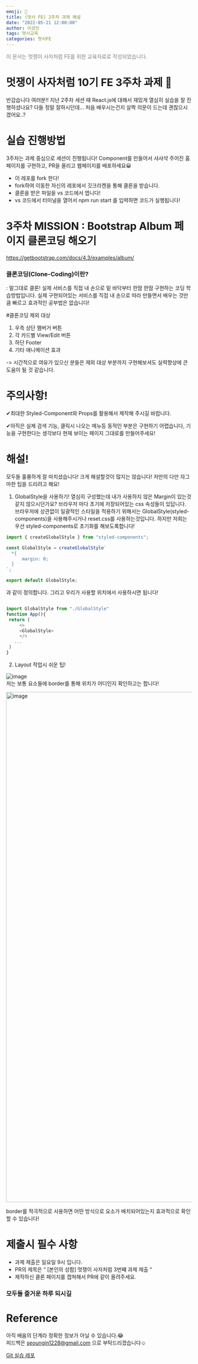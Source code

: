 ```yaml
---
emoji: 🦁
title: (멋사 FE) 2주차 과제 해설
date: "2022-05-21 12:00:00"
author: 이성인
tags: 멋사교육
categories: 멋사FE
---
```


<span style="color : gray">이 문서는 멋쟁이 사자처럼 FE를 위한 교육자료로 작성되었습니다.</span>

# 멋쟁이 사자처럼 10기 FE 3주차 과제 🦁

반갑습니다 여러분!!
지난 2주차 세션 때 React.js에 대해서 재밌게 열심히 실습을 잘 진행하셨나요?
다들 정말 잘하시던데… 처음 배우시는건지 살짝 의문이 드는데 괜찮으시겠어요..?

# 실습 진행방법

3주차는 과제 중심으로 세션이 진행됩니다!
Component를 만들어서 샤샤샥 주어진 홈페이지를 구현하고, PR을 올리고 웹페이지를 배포하세요😀

- 이 레포를 fork 한다!
- fork하여 이동한 자신의 레포에서 깃크라켄을 통해 클론을 받습니다.
- 클론을 받은 파일을 vs 코드에서 엽니다!
- vs 코드에서 터미널을 열어서 npm run start 를 입력하면 코드가 실행됩니다!

# 3주차 MISSION : Bootstrap Album 페이지 클론코딩 해오기

https://getbootstrap.com/docs/4.3/examples/album/

### 클론코딩(Clone-Coding)이란?

: 말그대로 클론! 실제 서비스를 직접 내 손으로 밑 바닥부터 한땀 한땀 구현하는 코딩 학습방법입니다.
실제 구현되어있는 서비스를 직접 내 손으로 따라 만들면서 배우는 것만큼 빠르고 효과적인 공부법은 없습니다!

#클론코딩 제외 대상

1. 우측 상단 햄버거 버튼
2. 각 카드별 View/Edit 버튼
3. 하단 Footer
4. 기타 애니메이션 효과

-> 시간적으로 여유가 있으신 분들은 제외 대상 부분까지 구현해보셔도 실력향상에 큰 도움이 될 것 같습니다.

# 주의사항!

✔최대한 Styled-Component와 Props를 활용해서 제작해 주시길 바랍니다.

✔아직은 실제 검색 기능, 클릭시 나오는 메뉴등 동적인 부분은 구현하기 어렵습니다, 기능을 구현한다는 생각보다 현재 보이는 페이지 그대로를 만들어주세요!

# 해설!

모두들 훌륭하게 잘 마치셨습니다! 크게 해설할것이 많지는 않습니다! 저만의 다만 자그마한 팁을 드리려고 해요!

1. GlobalStyle을 사용하기!
   열심히 구성했는데 내가 사용하지 않은 Margin이 있는것 같지 않으시던가요?
   브라우저 마다 초기에 저장되어있는 css 속성들이 있답니다. 브라우저에 상관없이 일괄적인 스타일을 적용하기 위해서는 GlobalStyle(styled-components)을 사용해주시거나 reset.css를 사용하는것입니다.
   하지만 저희는 우선 styled-components로 초기화를 해보도록합니다!

```js
import { createGlobalStyle } from "styled-components";

const GlobalStyle = createGlobalStyle`
  *{
      margin: 0;
  }
`;

export default GlobalStyle;
```

과 같이 정의합니다. 그리고 우리가 사용할 위치에서 사용하시면 됩니다!

```js

import GlobalStyle from "./GlobalStyle"
function App(){
 return (
     <>
     <GlobalStyle>
     </>
   ...
 )
}
```

2. Layout 작업시 쉬운 팁!

![image](https://user-images.githubusercontent.com/77886826/194607836-fa13e243-b27e-4e0a-8bcd-da5d53406d63.png)  
저는 보통 요소들에 border를 통해 위치가 어디인지 확인하고는 합니다!

<img width="1384" alt="image" src="https://user-images.githubusercontent.com/77886826/194609508-abffdd88-1f0b-4f66-8d55-17d827157c12.png">

border를 적극적으로 사용하면 어떤 방식으로 요소가 배치되어있는지 효과적으로 확인할 수 있습니다!

# 제출시 필수 사항

- 과제 제출은 일요일 9시 입니다.
- PR의 제목은 “ [본인의 성함] 멋쟁이 사자처럼 3번쨰 과제 제출 “
- 제작하신 클론 페이지를 캡쳐해서 PR에 같이 올려주세요.

### 모두들 즐거운 하루 되시길

# Reference

아직 배움의 단계라 정확한 정보가 아닐 수 있습니다.😂  
피드백은 seoungin1228@gmail.com 으로 부탁드리겠습니다☺️

[Git 실습 레포](https://github.com/Likelion-Inha-10/fe-week2)
